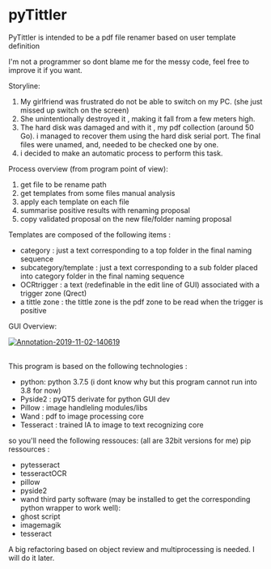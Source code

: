 <meta name="google-site-verification" content="R6yUxhBjC4_OTLtZ61NiwC39Y7JUaVpEK6K3v_QR-eU" />

# pyTittler
PyTittler is intended to be a pdf file renamer based on user template definition

I'm not a programmer so dont blame me for the messy code, feel free to improve it if you want.

Storyline:

1) My girlfriend was frustrated do not be able to switch on my PC. (she just missed up switch on the screen)
2) She unintentionally destroyed it , making it fall from a few meters high.
3) The hard disk was damaged and with it , my pdf collection (around 50 Go). i managed to recover them using the hard disk 
serial port. The final files were unamed, and, needed to be checked one by one.
4) i decided to make an automatic process to perform this task.

Process overview (from program point of view):

1) get file to be rename path
2) get templates from some files manual analysis
3) apply each template on each file
4) summarise positive results with renaming proposal
5) copy validated proposal on the new file/folder naming proposal

Templates are composed of the following items :
- category : just a text corresponding to a top folder in the final naming sequence
- subcategory/template : just a text corresponding to a sub folder placed into category folder in the final naming sequence
- OCRtrigger : a text (redefinable in the edit line of GUI) associated with a trigger zone (Qrect)
- a tittle zone : the tittle zone is the pdf zone to be read when the trigger is positive

GUI Overview:

<a href="https://ibb.co/4Vy08sB"><img src="https://i.ibb.co/S3TZtQq/Annotation-2019-11-02-140619.png" alt="Annotation-2019-11-02-140619" border="0"></a><br /><br />


This program is based on the following technologies :

- python: python 3.7.5 (i dont know why but this program cannot run into 3.8 for now)
- Pyside2 : pyQT5 derivate for python GUI dev
- Pillow : image handleling modules/libs
- Wand : pdf to image processing core
- Tesseract : trained IA to image to text recognizing core

so you'll need the following ressouces: (all are 32bit versions for me)
pip ressources :
- pytesseract
- tesseractOCR
- pillow
- pyside2
- wand
third party software (may be installed to get the corresponding python wrapper to work well):
- ghost script
- imagemagik
- tesseract

A big refactoring based on object review and multiprocessing is needed.
I will do it later.
